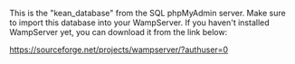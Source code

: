 This is the "kean_database" from the SQL phpMyAdmin server. Make sure to import this database into your WampServer. If you haven't installed WampServer yet, you can download it from the link below:

https://sourceforge.net/projects/wampserver/?authuser=0
